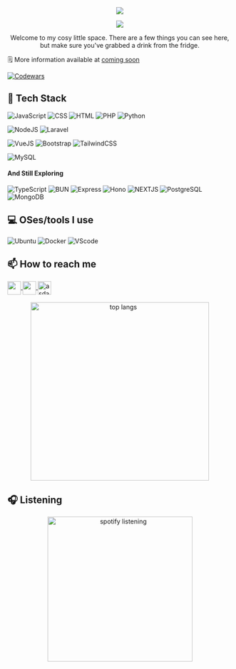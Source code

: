 <p width="100%" align="center">
  <img src="https://capsule-render.vercel.app/api?type=waving&color=gradient&text=Hi%20There!&height=100&section=header"/>
</p>

<p align="center" width="100%">
  <img width=""src="https://i.pinimg.com/originals/46/5e/76/465e76ef9c20b4e3dd4075c69306f74e.gif"/>
</p>
<p align="center" width="100%">
Welcome to my cosy little space. There are a few things you can see here, but make sure you've grabbed a drink from the fridge.
</p>

🗒️ More information available at [coming soon]()

[![Codewars](https://www.codewars.com/users/Seinzz/badges/small)](https://www.codewars.com/users/Seinzz)

## 🌱 Tech Stack

![JavaScript](https://img.shields.io/badge/javascript-323330.svg?style=for-the-badge&logo=javascript&logoColor=F7DF1E)
![CSS](https://img.shields.io/badge/Css-323330.svg?style=for-the-badge&logo=css3&logoColor=1572B6)
![HTML](https://img.shields.io/badge/HTML-323330.svg?style=for-the-badge&logo=HTML5&logoColor=E34F26)
![PHP](https://img.shields.io/badge/php-323330.svg?style=for-the-badge&logo=php&logoColor=777BB4)
![Python](https://img.shields.io/badge/python-323330?style=for-the-badge&logo=python&logoColor=3776AB)

![NodeJS](https://img.shields.io/badge/nodeJs-323330?style=for-the-badge&logo=node.js&logoColor=5FA04E)
![Laravel](https://img.shields.io/badge/Laravel-323330.svg?style=for-the-badge&logo=Laravel&logoColor=FF2D20)

![VueJS](https://img.shields.io/badge/Vue-323330?style=for-the-badge&logo=vuedotjs&logoColor=4FC08D)
![Bootstrap](https://img.shields.io/badge/bootstrap-323330.svg?style=for-the-badge&logo=bootstrap&logoColor=7952B3)
![TailwindCSS](https://img.shields.io/badge/tailwindcss-323330.svg?style=for-the-badge&logo=tailwind-css&logoColor=06B6D4)

![MySQL](https://img.shields.io/badge/mysql-323330.svg?style=for-the-badge&logo=mysql&logoColor=4479A1)

#### And Still Exploring

![TypeScript](https://img.shields.io/badge/typescript-323330.svg?style=for-the-badge&logo=typescript&logoColor=007ACC)
![BUN](https://img.shields.io/badge/bun-323330.svg?style=for-the-badge&logo=bun&logoColor=F9EBEA)
![Express](https://img.shields.io/badge/express-323330.svg?style=for-the-badge&logo=express&logoColor=white)
![Hono](https://img.shields.io/badge/hono-323330.svg?style=for-the-badge&logo=hono&logoColor=E36002)
![NEXTJS](https://img.shields.io/badge/next-323330.svg?style=for-the-badge&logo=nextdotjs&logoColor=)
![PostgreSQL](https://img.shields.io/badge/postgresql-323330.svg?style=for-the-badge&logo=postgresql&logoColor=4169E1)
![MongoDB](https://img.shields.io/badge/mongodb-323330.svg?style=for-the-badge&logo=mongodb&logoColor=47A248)

## 💻 OSes/tools I use

![Ubuntu](https://img.shields.io/badge/Ubuntu-%23323330?style=for-the-badge&logo=ubuntu&logoColor=#E95420)
![Docker](https://img.shields.io/badge/Docker-%23323330?style=for-the-badge&logo=Docker&logoColor=#2496ED)
![VScode](https://img.shields.io/badge/VSCode-%23323330?style=for-the-badge&logo=visual%20studio%20code&logoColor=#007ACC)

## 📫 How to reach me

<div justify-content="center" >
  <a margin-right="20px" target="_blank" href="https://www.instagram.com/hsnzdn_/">
    <img height="30" width="30" align="center" src="https://raw.githubusercontent.com/rahuldkjain/github-profile-readme-generator/master/src/images/icons/Social/instagram.svg" />
  </a>
  <a margin-right="20px" target="_blank" href="https://x.com/_aantasena">
    <img height="30" width="30" align="center" src="https://raw.githubusercontent.com/rahuldkjain/github-profile-readme-generator/master/src/images/icons/Social/twitter.svg" />
  </a>
  <a href="https://www.linkedin.com/in/hyzidane/" target="_blank">
    <img height="30" width="30" align="center" src="https://raw.githubusercontent.com/rahuldkjain/github-profile-readme-generator/master/src/images/icons/Social/linked-in-alt.svg" alt="asdasd" height="30" width="40" />
  </a>
</div>

<!-- <img
  align="right"
  src="https://visitor-badge.laobi.icu/badge?page_id=Seinzzz.Seinzzz"
/> -->
<br>

<div align="center">
  <img
    width="400"
    src="https://github-readme-stats.vercel.app/api?username=seinzzz&show_icons=false&theme=catppuccin_mocha&hide_border=true&hide_rank=false&rank_icon=percentile&border_radius=15&custom_title=Seinzz's%20Stats&include_all_commits=true"
    alt="top langs"
  />
</div>

## 🎧 Listening

<div align="center">
  <img
    width="325"
    align="center"
    src="https://spotify-github-profile.kittinanx.com/api/view?uid=zmwocwp9pbzhnpohm649p0wjh&cover_image=true&theme=natemoo-re&show_offline=true&background_color=262626&interchange=false&bar_color=53b14f&bar_color_cover=false"
    alt="spotify listening"
  />
</div>

